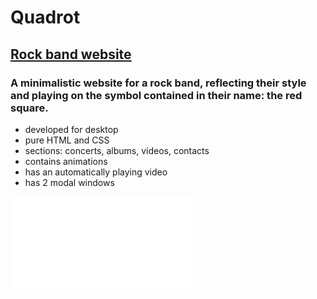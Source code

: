 # Quadrot
## [Rock band website](https://nastja-ch.github.io/Quadrot/)
### A minimalistic website for a rock band, reflecting their style and playing on the symbol contained in their name: the red square.

- developed for desktop
- pure HTML and CSS
- sections: concerts, albums, videos, contacts
- contains animations
- has an automatically playing video
- has 2 modal windows

![preview img](preview.img)
